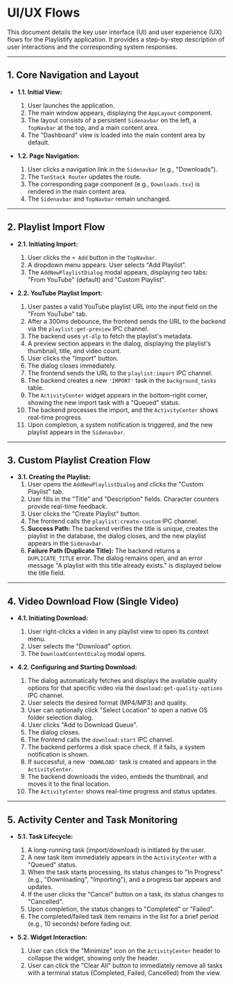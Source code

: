 # UI/UX Flows

This document details the key user interface (UI) and user experience (UX) flows for the Playlistify application. It provides a step-by-step description of user interactions and the corresponding system responses.

---

## 1. Core Navigation and Layout

*   **1.1. Initial View:**
    1.  User launches the application.
    2.  The main window appears, displaying the `AppLayout` component.
    3.  The layout consists of a persistent `Sidenavbar` on the left, a `TopNavbar` at the top, and a main content area.
    4.  The "Dashboard" view is loaded into the main content area by default.

*   **1.2. Page Navigation:**
    1.  User clicks a navigation link in the `Sidenavbar` (e.g., "Downloads").
    2.  The `TanStack Router` updates the route.
    3.  The corresponding page component (e.g., `Downloads.tsx`) is rendered in the main content area.
    4.  The `Sidenavbar` and `TopNavbar` remain unchanged.

---

## 2. Playlist Import Flow

*   **2.1. Initiating Import:**
    1.  User clicks the `+ Add` button in the `TopNavbar`.
    2.  A dropdown menu appears. User selects "Add Playlist".
    3.  The `AddNewPlaylistDialog` modal appears, displaying two tabs: "From YouTube" (default) and "Custom Playlist".

*   **2.2. YouTube Playlist Import:**
    1.  User pastes a valid YouTube playlist URL into the input field on the "From YouTube" tab.
    2.  After a 300ms debounce, the frontend sends the URL to the backend via the `playlist:get-preview` IPC channel.
    3.  The backend uses `yt-dlp` to fetch the playlist's metadata.
    4.  A preview section appears in the dialog, displaying the playlist's thumbnail, title, and video count.
    5.  User clicks the "Import" button.
    6.  The dialog closes immediately.
    7.  The frontend sends the URL to the `playlist:import` IPC channel.
    8.  The backend creates a new `'IMPORT'` task in the `background_tasks` table.
    9.  The `ActivityCenter` widget appears in the bottom-right corner, showing the new import task with a "Queued" status.
    10. The backend processes the import, and the `ActivityCenter` shows real-time progress.
    11. Upon completion, a system notification is triggered, and the new playlist appears in the `Sidenavbar`.

---

## 3. Custom Playlist Creation Flow

*   **3.1. Creating the Playlist:**
    1.  User opens the `AddNewPlaylistDialog` and clicks the "Custom Playlist" tab.
    2.  User fills in the "Title" and "Description" fields. Character counters provide real-time feedback.
    3.  User clicks the "Create Playlist" button.
    4.  The frontend calls the `playlist:create-custom` IPC channel.
    5.  **Success Path:** The backend verifies the title is unique, creates the playlist in the database, the dialog closes, and the new playlist appears in the `Sidenavbar`.
    6.  **Failure Path (Duplicate Title):** The backend returns a `DUPLICATE_TITLE` error. The dialog remains open, and an error message "A playlist with this title already exists." is displayed below the title field.

---

## 4. Video Download Flow (Single Video)

*   **4.1. Initiating Download:**
    1.  User right-clicks a video in any playlist view to open its context menu.
    2.  User selects the "Download" option.
    3.  The `DownloadContentDialog` modal opens.

*   **4.2. Configuring and Starting Download:**
    1.  The dialog automatically fetches and displays the available quality options for that specific video via the `download:get-quality-options` IPC channel.
    2.  User selects the desired format (MP4/MP3) and quality.
    3.  User can optionally click "Select Location" to open a native OS folder selection dialog.
    4.  User clicks "Add to Download Queue".
    5.  The dialog closes.
    6.  The frontend calls the `download:start` IPC channel.
    7.  The backend performs a disk space check. If it fails, a system notification is shown.
    8.  If successful, a new `'DOWNLOAD'` task is created and appears in the `ActivityCenter`.
    9.  The backend downloads the video, embeds the thumbnail, and moves it to the final location.
    10. The `ActivityCenter` shows real-time progress and status updates.

---

## 5. Activity Center and Task Monitoring

*   **5.1. Task Lifecycle:**
    1.  A long-running task (import/download) is initiated by the user.
    2.  A new task item immediately appears in the `ActivityCenter` with a "Queued" status.
    3.  When the task starts processing, its status changes to "In Progress" (e.g., "Downloading", "Importing"), and a progress bar appears and updates.
    4.  If the user clicks the "Cancel" button on a task, its status changes to "Cancelled".
    5.  Upon completion, the status changes to "Completed" or "Failed".
    6.  The completed/failed task item remains in the list for a brief period (e.g., 10 seconds) before fading out.

*   **5.2. Widget Interaction:**
    1.  User can click the "Minimize" icon on the `ActivityCenter` header to collapse the widget, showing only the header.
    2.  User can click the "Clear All" button to immediately remove all tasks with a terminal status (Completed, Failed, Cancelled) from the view.